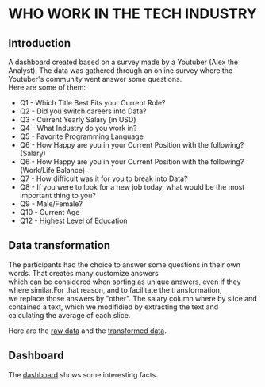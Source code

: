 # WHO WORK IN THE TECH INDUSTRY

## Introduction
A dashboard created based on a survey made by a Youtuber (Alex the Analyst).
The data was gathered through an online survey where the Youtuber's community went answer some questions.<br>
Here are some of them:
* Q1 - Which Title Best Fits your Current Role?	
* Q2 - Did you switch careers into Data?	
* Q3 - Current Yearly Salary (in USD)	
* Q4 - What Industry do you work in?	
* Q5 - Favorite Programming Language	
* Q6 - How Happy are you in your Current Position with the following? (Salary)	
* Q6 - How Happy are you in your Current Position with the following? (Work/Life Balance)		
* Q7 - How difficult was it for you to break into Data?	
* Q8 - If you were to look for a new job today, what would be the most important thing to you?	
* Q9 - Male/Female?	
* Q10 - Current Age
* Q12 - Highest Level of Education

 ## Data transformation
  The participants had the choice to answer some questions in their own words. That creates many customize answers <br>
  which can be considered when sorting as unique answers, even if they where similar.For that reason, and to facilitate the transformation,<br>
  we replace those answers by "other". The salary column where by slice and contained a text, which we modifidied by extracting the text and<br>
  calculating the average of each slice.

  Here are the [raw data](https://github.com/Rasoir-genereux/Project_2/blob/main/Project_2/Raw_data.xlsx) and the 
  [transformed data](https://github.com/Rasoir-genereux/Project_2/blob/main/Project_2/Transformed_data.xlsx).

 ## Dashboard
  
  The [dashboard](/Project_2/Dashboard.pbix) shows some interesting facts.

  
  
  




